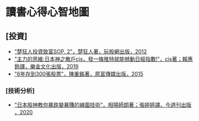 # 讀書心得心智地圖

## [投資]
* ["楚狂人投資致富SOP. 2"，楚狂人著，玩股網出版，2012](楚狂人_楚狂人投資致富SOP2.jpg)
* ["主力的思維:日本神之散戶cis，發一條推特就能撼動日經指數!"，cis著；賴惠鈴譯，樂金文化出版，2019](CIS_主力的思維-日本神之散戶cis_發一條推特就能撼動日經指數.jpg)
* ["6年存到300張股票"，陳重銘著，原富傳媒出版，2015](陳重銘_6年存到300張股票.jpg)

### [技術分析]
* ["日本股神教你暴跌變暴賺的線圖技術"，相場師朗著；張婷婷譯，今週刊出版 ，2020](相場師朗_日本股神教你暴跌變暴賺的線圖技術.pdf)
